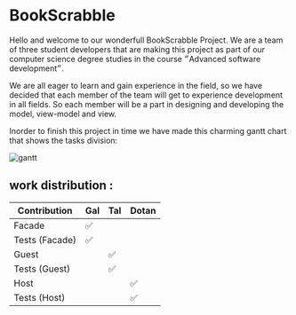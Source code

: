 # BookScrabble

Hello and welcome to our wonderfull BookScrabble Project. 
We are a team of three student developers that are making this project as part of our computer science degree studies in the course ״Advanced software development״.

We are all eager to learn and gain experience in the field, so we have decided that each member of the team will get to experience development in all fields. So each member will be a part in designing and developing the model, view-model and view.

Inorder to finish this project in time we have made this charming gantt chart that shows the tasks division:

![gantt](https://github.com/0xtal4/BookScrabble/releases)

## work distribution :

Contribution  | Gal                               | Tal                               | Dotan                             |
--------------|-----------------------------------|-----------------------------------|-----------------------------------|
Facade        |✅                                 |                                   |                                   |
Tests (Facade)| ✅                                |                                   |                                   |
Guest         |                                   | ✅                                |                                   |
Tests (Guest) |                                   | ✅                                |                                   |
Host          |                                   |                                   | ✅                                |
Tests (Host)  |                                   |                                   | ✅                                |
